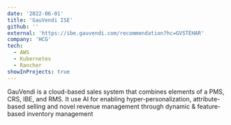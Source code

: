 ```yaml
---
date: '2022-06-01'
title: 'GauVendi ISE'
github: ''
external: 'https://ibe.gauvendi.com/recommendation?hc=GVSTEHAR'
company: 'HCG'
tech:
  - AWS
  - Kubernetes
  - Rancher
showInProjects: true
---
```


GauVendi is a cloud-based sales system that combines elements of a PMS, CRS, IBE, and RMS. It use AI for enabling hyper-personalization, attribute-based selling and novel revenue management through dynamic & feature-based inventory management

